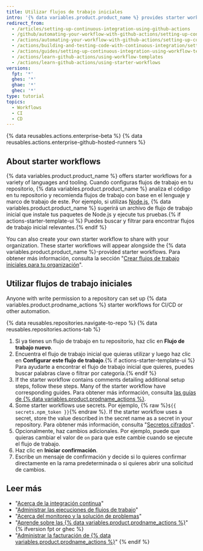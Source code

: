 ```yaml
---
title: Utilizar flujos de trabajo iniciales
intro: '{% data variables.product.product_name %} provides starter workflows for a variety of languages and tooling.'
redirect_from:
  - /articles/setting-up-continuous-integration-using-github-actions
  - /github/automating-your-workflow-with-github-actions/setting-up-continuous-integration-using-github-actions
  - /actions/automating-your-workflow-with-github-actions/setting-up-continuous-integration-using-github-actions
  - /actions/building-and-testing-code-with-continuous-integration/setting-up-continuous-integration-using-github-actions
  - /actions/guides/setting-up-continuous-integration-using-workflow-templates
  - /actions/learn-github-actions/using-workflow-templates
  - /actions/learn-github-actions/using-starter-workflows
versions:
  fpt: '*'
  ghes: '*'
  ghae: '*'
  ghec: '*'
type: tutorial
topics:
  - Workflows
  - CI
  - CD
---
```


{% data reusables.actions.enterprise-beta %}
{% data reusables.actions.enterprise-github-hosted-runners %}

## About starter workflows

{% data variables.product.product_name %} offers starter workflows for a variety of languages and tooling. Cuando configuras flujos de trabajo en tu repositorio, {% data variables.product.product_name %} analiza el código en tu repositorio y recomienda flujos de trabajo con base en el lenguaje y marco de trabajo de este. Por ejemplo, si utilizas [Node.js](https://nodejs.org/en/), {% data variables.product.product_name %} sugerirá un archivo de flujo de trabajo inicial que instale tus paquetes de Node.js y ejecute tus pruebas.{% if actions-starter-template-ui %} Puedes buscar y filtrar para encontrar flujos de trabajo inicial relevantes.{% endif %}

You can also create your own starter workflow to share with your organization. These starter workflows will appear alongside the {% data variables.product.product_name %}-provided starter workflows. Para obtener más información, consulta la sección "[Crear flujos de trabajo iniciales para tu organización](/actions/learn-github-actions/creating-starter-workflows-for-your-organization)".

## Utilizar flujos de trabajo iniciales

Anyone with write permission to a repository can set up {% data variables.product.prodname_actions %} starter workflows for CI/CD or other automation.

{% data reusables.repositories.navigate-to-repo %}
{% data reusables.repositories.actions-tab %}
1. Si ya tienes un flujo de trabajo en tu repositorio, haz clic en **Flujo de trabajo nuevo**.
1. Encuentra el flujo de trabajo inicial que quieras utilizar y luego haz clic en **Configurar este flujo de trabajo**.{% if actions-starter-template-ui %} Para ayudarte a encontrar el flujo de trabajo inicial que quieres, puedes buscar palabras clave o filtrar por categoría.{% endif %}
1. If the starter workflow contains comments detailing additional setup steps, follow these steps. Many of the starter workflow have corresponding guides. Para obtener más información, consulta [las guías de {% data variables.product.prodname_actions %}](/actions/guides).
1. Some starter workflows use secrets. Por ejemplo, {% raw %}`${{ secrets.npm_token }}`{% endraw %}. If the starter workflow uses a secret, store the value described in the secret name as a secret in your repository. Para obtener más información, consulta "[Secretos cifrados](/actions/reference/encrypted-secrets)".
1. Opcionalmente, haz cambios adicionales. Por ejemplo, puede que quieras cambiar el valor de `on` para que este cambie cuando se ejecute el flujo de trabajo.
1. Haz clic en **Iniciar confirmación**.
1. Escribe un mensaje de confirmación y decide si lo quieres confirmar directamente en la rama predeterminada o si quieres abrir una solicitud de cambios.

## Leer más

- "[Acerca de la integración continua](/articles/about-continuous-integration)"
- "[Administrar las ejecuciones de flujos de trabajo](/actions/managing-workflow-runs)"
- "[Acerca del monitoreo y la solución de problemas](/actions/monitoring-and-troubleshooting-workflows/about-monitoring-and-troubleshooting)"
- "[Aprende sobre las {% data variables.product.prodname_actions %}](/actions/learn-github-actions)"
{% ifversion fpt or ghec %}
- "[Administrar la facturación de {% data variables.product.prodname_actions %}](/billing/managing-billing-for-github-actions)"
{% endif %}
